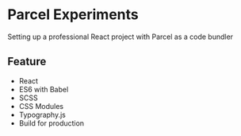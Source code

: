 # Parcel Experiments
Setting up a professional React project with Parcel as a code bundler

## Feature

- React
- ES6 with Babel
- SCSS
- CSS Modules
- Typography.js
- Build for production